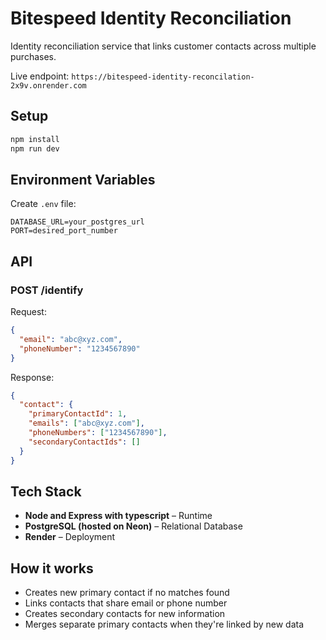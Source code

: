 # Bitespeed Identity Reconciliation

Identity reconciliation service that links customer contacts across multiple purchases.

Live endpoint: `https://bitespeed-identity-reconcilation-2x9v.onrender.com`

## Setup

```bash
npm install
npm run dev
```

## Environment Variables

Create `.env` file:
```
DATABASE_URL=your_postgres_url
PORT=desired_port_number
```

## API

### POST /identify

Request:
```json
{
  "email": "abc@xyz.com",
  "phoneNumber": "1234567890"
}
```

Response:
```json
{
  "contact": {
    "primaryContactId": 1,
    "emails": ["abc@xyz.com"],
    "phoneNumbers": ["1234567890"],
    "secondaryContactIds": []
  }
}
```
## Tech Stack 

- **Node and Express with typescript** – Runtime
- **PostgreSQL (hosted on Neon)** – Relational Database 
- **Render** – Deployment

## How it works

- Creates new primary contact if no matches found
- Links contacts that share email or phone number
- Creates secondary contacts for new information
- Merges separate primary contacts when they're linked by new data

